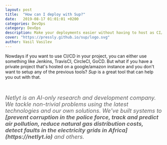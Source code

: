 ```yaml
---
layout: post
title:  "How can I deploy with Sup?"
date:   2019-08-17 01:01:01 +0200
categories: DevOps
category: DevOps
description: Make your deployments easier without having to host as CI/CD
cover: "https://pressly.github.io/sup/logo.svg"
author: Vasil Vasilev
---
```


Nowdays if you want to use CI/CD in your project, you can either use something like Jenkins, TravisCI, CircleCI, GoCD.
But what if you have a private project that's hosted on a google/amazon instance and you don't want to setup any of the previous tools?
*Sup* is a great tool that can help you out with that.

<br>
<br>
<em style="font-size: 18px; color: rgba(0, 0, 0, 0.62);">
    <i>Netlyt is an AI-only research and development company. We tackle non-trivial problems using the latest technologies and our own solutions. We've built systems to <b>[prevent corruption in the police force, track and predict air pollution, reduce natural gas distribution costs, detect faults in the electricity grids in Africa](https://netlyt.io)</b> and others.</i>
</em>
